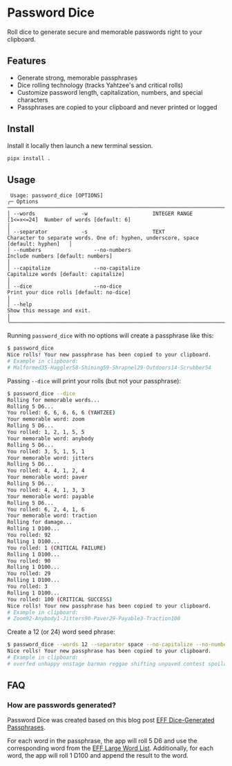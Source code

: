 # Password Dice

Roll dice to generate secure and memorable passwords right to your clipboard.

## Features

- Generate strong, memorable passphrases
- Dice rolling technology (tracks Yahtzee's and critical rolls)
- Customize password length, capitalization, numbers, and special characters
- Passphrases are copied to your clipboard and never printed or logged

## Install

Install it locally then launch a new terminal session.

```sh
pipx install .
```

## Usage

```
 Usage: password_dice [OPTIONS]                                                                      
╭─ Options ─────────────────────────────────────────────────────────────────────────────────────────────────────────────────────────────────────────────────╮
│ --words               -w                     INTEGER RANGE [1<=x<=24]  Number of words [default: 6]                                                       │
│ --separator           -s                     TEXT                      Character to separate words. One of: hyphen, underscore, space [default: hyphen]   │
│ --numbers                 --no-numbers                                 Include numbers [default: numbers]                                                 │
│ --capitalize              --no-capitalize                              Capitalize words [default: capitalize]                                             │
│ --dice                    --no-dice                                    Print your dice rolls [default: no-dice]                                           │
│ --help                                                                 Show this message and exit.                                                        │
╰───────────────────────────────────────────────────────────────────────────────────────────────────────────────────────────────────────────────────────────╯
```

Running `password_dice` with no options will create a passphrase like this:
```sh
$ password_dice
Nice rolls! Your new passphrase has been copied to your clipboard.
# Example in clipboard:
# Malformed35-Haggler58-Shining59-Shrapnel29-Outdoors14-Scrubber54
```

Passing `--dice` will print your rolls (but not your passphrase):
```sh
$ password_dice --dice
Rolling for memorable words...
Rolling 5 D6...
You rolled: 6, 6, 6, 6, 6 (YAHTZEE)
Your memorable word: zoom
Rolling 5 D6...
You rolled: 1, 2, 1, 5, 5
Your memorable word: anybody
Rolling 5 D6...
You rolled: 3, 5, 1, 5, 1
Your memorable word: jitters
Rolling 5 D6...
You rolled: 4, 4, 1, 2, 4
Your memorable word: paver
Rolling 5 D6...
You rolled: 4, 4, 1, 3, 3
Your memorable word: payable
Rolling 5 D6...
You rolled: 6, 2, 4, 1, 6
Your memorable word: traction
Rolling for damage...
Rolling 1 D100...
You rolled: 92
Rolling 1 D100...
You rolled: 1 (CRITICAL FAILURE)
Rolling 1 D100...
You rolled: 90
Rolling 1 D100...
You rolled: 29
Rolling 1 D100...
You rolled: 3
Rolling 1 D100...
You rolled: 100 (CRITICAL SUCCESS)
Nice rolls! Your new passphrase has been copied to your clipboard.
# Example in clipboard:
# Zoom92-Anybody1-Jitters90-Paver29-Payable3-Traction100
```

Create a 12 (or 24) word seed phrase:
```sh
$ password_dice --words 12 --separator space --no-capitalize --no-numbers
Nice rolls! Your new passphrase has been copied to your clipboard.
# Example in clipboard:
# overfed unhappy onstage barman reggae shifting unpaved contest spoilage modulator reversing number
```

## FAQ

### How are passwords generated?

Password Dice was created based on this blog post [EFF Dice-Generated Passphrases](https://www.eff.org/dice).

For each word in the passphrase, the app will roll 5 D6 and use the corresponding word from the [EFF Large Word List](https://www.eff.org/files/2016/07/18/eff_large_wordlist.txt). Additionally, for each word, the app will roll 1 D100 and append the result to the word.